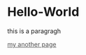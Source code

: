 <html>
  <head>
    <title>Hello-World</title>
    <h1>Hello-World</h1>
  </head>
  <body>
    <p>this is a paragragh<p>
    <a style="color:rgb(80,80,80);" href="http://worldofchaos.github.io">my another page</a>
  
